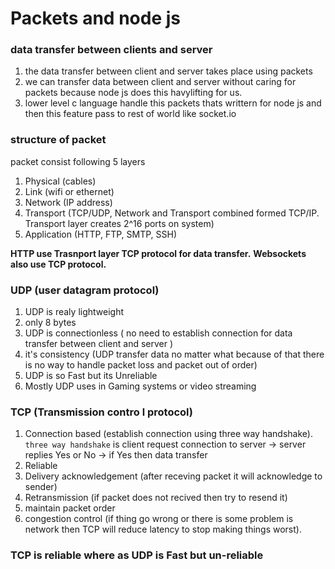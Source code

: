 # Packets and node js

### data transfer between clients and server

1. the data transfer between client and server takes place using packets
2. we can transfer data between client and server without caring for packets because node js does this havylifting for us.
3. lower level c language handle this packets thats writtern for node js and then this feature pass to rest of world like socket.io

### structure of packet

packet consist following 5 layers

1. Physical (cables)
2. Link (wifi or ethernet)
3. Network (IP address)
4. Transport (TCP/UDP, Network and Transport combined formed TCP/IP. Transport layer creates 2^16 ports on system)
5. Application (HTTP, FTP, SMTP, SSH)

**HTTP use Trasnport layer TCP protocol for data transfer.**
**Websockets also use TCP protocol.**

### UDP (user datagram protocol)

1. UDP is realy lightweight
2. only 8 bytes
3. UDP is connectionless ( no need to establish connection for data transfer between client and server )
4. it's consistency (UDP transfer data no matter what because of that there is no way to handle packet loss and packet out of order)
5. UDP is so Fast but its Unreliable
6. Mostly UDP uses in Gaming systems or video streaming

### TCP (Transmission contro l protocol)

1. Connection based (establish connection using three way handshake). `three way handshake` is client request connection to server -> server replies Yes or No -> if Yes then data transfer
2. Reliable
3. Delivery acknowledgement (after receving packet it will acknowledge to sender)
4. Retransmission (if packet does not recived then try to resend it)
5. maintain packet order
6. congestion control (if thing go wrong or there is some problem is network then TCP will reduce latency to stop making things worst).

### TCP is reliable where as UDP is Fast but un-reliable
